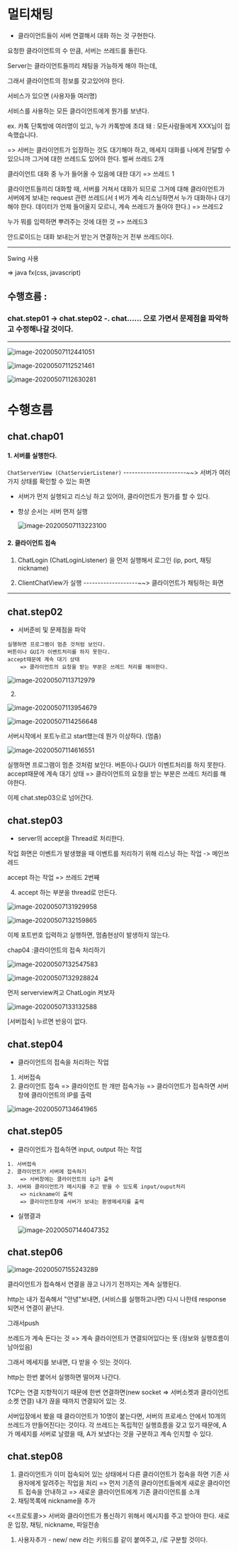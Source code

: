 # 멀티채팅

* 클라이언트들이 서버 연결해서 대화 하는 것 구현한다.



요청한 클라이언트의 수 만큼, 서버는 쓰레드를 돌린다.



Server는 클라이언트들끼리 채팅을 가능하게 해야 하는데,

그래서 클라이언트의 정보를 갖고있어야 한다.



서비스가 있으면 (사용자들 여러명)

서비스를 사용하는 모든 클라이언트에게 뭔가를 보낸다.

ex. 카톡 단톡방에 여러명이 있고, 누가 카톡방에 초대 돼 : 모든사람들에게 XXX님이 접속했습니다.

=> 서버는 클라이언트가 입장하는 것도 대기해야 하고, 메세지 대화를 나에게 전달할 수 있으니까 그거에 대한 쓰레드도 있어야 한다. 벌써 쓰레드 2개

클라이언트 대화 중 누가 들어올 수 있음에 대한 대기 => 쓰레드 1

클라이언트들끼리 대화할 때, 서버를 거쳐서 대화가 되므로 그거에 대해 클라이언트가 서버에게 보내는 request 관련 쓰레드(서ㅕ버가 계속 리스닝하면서 누가 대화하나 대기해야 한다. 데이터가 언제 들어올지 모르니, 계속 쓰레드가 돌아야 한다.) => 쓰레드2

누가 뭐를 입력하면 뿌려주는 것에 대한 것 => 쓰레드3



안드로이드는 대화 보내는거 받는거 연결하는거 전부 쓰레드이다.



---

Swing 사용

=> java fx(css, javascript)



## 수행흐름 :

### chat.step01 -> chat.step02 -. chat...... 으로 가면서 문제점을 파악하고 수정해나갈 것이다.

---



![image-20200507112441051](images/image-20200507112441051.png)

![image-20200507112521461](images/image-20200507112521461.png)

![image-20200507112630281](images/image-20200507112630281.png)



# 수행흐름

## chat.chap01

#### 1. 서버를 실행한다.

   `ChatServerView (ChatServierListener)`
   ----------------------~~> 서버가 여러 가지 상태를 확인할 수 있는 화면 

   * 서버가 먼저 실행되고 리스닝 하고 있어야, 클라이언트가 뭔가를 할 수 있다. 

   * 항상 순서는 서버 먼저 실행

     ![image-20200507113223100](images/image-20200507113223100.png)

     

#### 2. 클라이언트 접속

   1) ChatLogin (ChatLoginListener) 을 먼저 실행해서 로그인 (ip, port, 채팅nickname)

   2) ClientChatView가 실행
       -------------------~~> 클라이언트가 채팅하는 화면



-----

## chat.step02

* 서버준비 및 문제점을 파악

```
실행하면 프로그램이 멈춘 것처럼 보인다.
버튼이나 GUI가 이벤트처리를 하지 못한다.
accept때문에 계속 대기 상태
	=> 클라이언트의 요청을 받는 부분은 쓰레드 처리를 해야한다. 
```



![image-20200507113712979](images/image-20200507113712979.png)





2. 

![image-20200507113954679](images/image-20200507113954679.png)

![image-20200507114256648](images/image-20200507114256648.png)



서버시작에서 포트누르고 start했는데 뭔가 이상하다. (멈춤)

![image-20200507114616551](images/image-20200507114616551.png)

실행하면 프로그램이 멈춘 것처럼 보인다.
버튼이나 GUI가 이벤트처리를 하지 못한다.
accept때문에 계속 대기 상태
	=> 클라이언트의 요청을 받는 부분은 쓰레드 처리를 해야한다. 



이제 chat.step03으로 넘어간다.



## chat.step03

* server의 accept을 Thread로 처리한다.

  

작업 화면은 이벤트가 발생했을 때 이벤트를 처리하기 위해 리스닝 하는 작업 -> 메인쓰레드

accept 하는 작업 => 쓰레드 2번째



4. accept 하는 부분을 thread로 만든다.

![image-20200507131929958](images/image-20200507131929958.png)

![image-20200507132159865](images/image-20200507132159865.png)

이제 포트번호 입력하고 실행하면, 멈춤현상이 발생하지 않는다. 



chap04 :클라이언트의 접속 처리하기

![image-20200507132547583](images/image-20200507132547583.png)

![image-20200507132928824](images/image-20200507132928824.png)



먼저 serverview켜고 ChatLogin 켜보자

![image-20200507133132588](images/image-20200507133132588.png)

[서버접속] 누르면 반응이 없다. 







## chat.step04

* 클라이언트의 접속을 처리하는 작업

1. 서버접속
2. 클라이언트 접속
	=> 클라이언트 한 개만 접속가능
	=> 클라이언트가 접속하면 서버 창에 클라이언트의 IP를 출력

![image-20200507134641965](images/image-20200507134641965.png)





## chat.step05

* 클라이언트가 접속하면 input, output 하는 작업

```
1. 서버접속
2. 클라이언트가 서버에 접속하기
	=> 서버창에는 클라이언트의 ip가 출력
3. 서버와 클라이언트가 메시지를 주고 받을 수 있도록 input/ouput처리
	=> nickname이 출력
	=> 클라이언트창에 서버가 보내는 환영메세지를 출력 
```



* 실행결과

  ![image-20200507144047352](images/image-20200507144047352.png)



## chat.step06



![image-20200507155243289](images/image-20200507155243289.png)

클라이언트가 접속해서 연결을 끊고 나가기 전까지는 계속 실행된다.

http는 내가 접속해서 "안녕"보내면, (서비스를 실행하고나면) 다시 나한테 response되면서 연결이 끝난다.

그래서push 

쓰레드가 계속 돈다는 것 => 계속 클라이언트가 연결되어있다는 뜻 (정보와 실행흐름이 남아있음)

그래서 메세지를 보내면, 다 받을 수 잇는 것이다.

http는 한번 붙어서 실행하면 떨어져 나간다.

TCP는 연결 지향적이기 때문에 한번 연결하면(new socket => 서버소켓과 클라이언트소켓 연결) 내가 끊을 때까지 연결되어 있는 것. 

서버입장에서 봤을 때 클라이언트가 10명이 붙는다면, 서버의 프로세스 안에서 10개의 쓰레드가 만들어진다는 것이다. 각 쓰레드는 독립적인 실행흐름을 갖고 있기 때문에, A가 메세지를 서버로 날렸을 때, A가 보냈다는 것을 구분하고 계속 인지할 수 있다. 





## chat.step08

1. 클라이언트가 이미 접속되어 있는 상태에서 다른 클라이언트가 접속을 하면 기존 사용자에게 알려주는 작업을 처리
   => 먼저 기존의 클라이언트들에게 새로운 클라이언트 접속을 안내하고
   => 새로운 클라이언트에게 기존 클라이언트를 소개
2. 채팅목록에 nickname을 추가 
   

 <<프로토콜>>
 서버와 클라이언트가 통신하기 위해서 메시지를 주고 받아야 한다.
 새로운 입장, 채팅, nickname, 파일전송 
1. 사용자추가 - new/
	new 라는 키워드를 같이 붙여주고, /로 구분할 것이다.